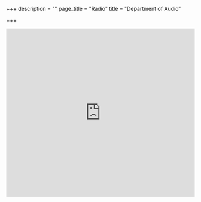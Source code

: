+++
description = ""
page_title = "Radio"
title = "Department of Audio"

+++
<div><iframe allow="autoplay *; encrypted-media *;" frameborder="0" height="450" style="width:100%;max-width:660px;overflow:hidden;background:transparent;" sandbox="allow-forms allow-popups allow-same-origin allow-scripts allow-storage-access-by-user-activation allow-top-navigation-by-user-activation" src="https://embed.music.apple.com/us/playlist/headphones-on-do-not-disturb/pl.u-gxyRFbz8Mr"></iframe></div>
